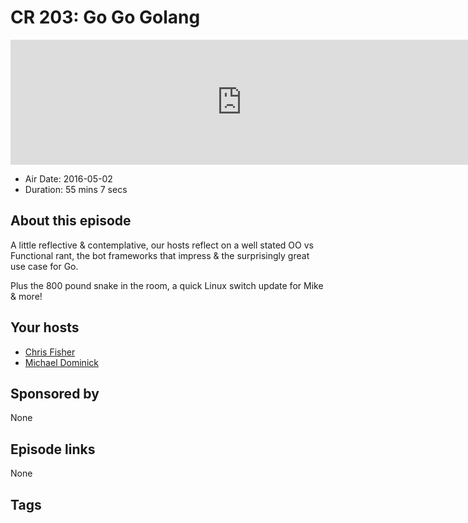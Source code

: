# CR 203: Go Go Golang

<iframe src="https://player.fireside.fm/v2/MLf2ZzhC+JHyYDgKS?theme=dark" width="740" height="200" frameborder="0" scrolling="no"></iframe>

* Air Date: 2016-05-02
* Duration: 55 mins 7 secs

## About this episode

A little reflective & contemplative, our hosts reflect on a well stated OO vs Functional rant, the bot frameworks that impress & the surprisingly great use case for Go.

Plus the 800 pound snake in the room, a quick Linux switch update for Mike & more!

## Your hosts
* [Chris Fisher](https://coder.show/hosts/chrislas)
* [Michael Dominick](https://coder.show/hosts/michael)

## Sponsored by

None



## Episode links

None



## Tags

